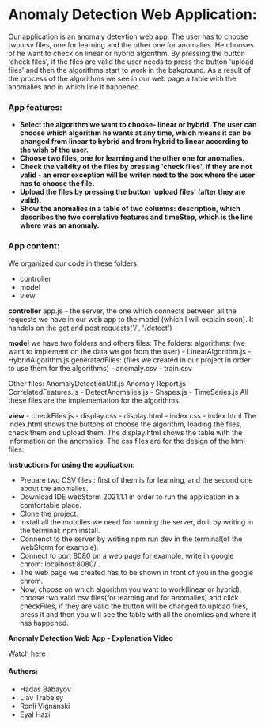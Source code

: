 # Anomaly Detection Web Application:

Our application is an anomaly detevtion web app. The user has to choose two csv files, one for learning and the other one for anomalies. He chooses of he want to check on linear or hybrid algorithm.
By pressing the button 'check files', if the files are valid the user needs to press the button 'upload files' and then the algorithms start to work in the bakground.
As a result of the process of the algorithms we see in our web page a table with the anomalies and in which line it happened.


### App features:
  - **Select the algorithm we want to choose- linear or hybrid. The user can choose which algorithm he wants at any time, which means it can be changed from linear to hybrid and from hybrid to linear according to the wish of the user.**
  - **Choose two files, one for learning and the other one for anomalies.**
  - **Check the validity of the files by pressing 'check files', if they are not valid - an error exception will be writen next to the box where the user has to choose the file.** 
  - **Upload the files by pressing the button 'upload files' (after they are valid).**
  - **Show the anomalies in a table of two columns: description, which describes the two correlative features and timeStep, which is the line where was an anomaly.**


### App content:
 We organized our code in these folders:
* controller
* model
* view

**controller** 
   app.js - the server, the one which connects between all the requests we have in our web app to the model (which I will explain soon).
   It handels on the get and post requests('/', '/detect')

**model** 
	we have two folders and others files:
	The folders:
	algorithms: (we want to implement on the data we got from the user) 
			- LinearAlgorithm.js
			- HybridAlgorithm.js
	generatedFiles: (files we created in our project in order to use them for the algorithms)
			- anomaly.csv
			- train.csv
	
Other files:
	 AnomalyDetectionUtil.js
	 Anomaly Report.js
	- CorrelatedFeatures.js
	- DetectAnomalies.js
	- Shapes.js
	- TimeSeries.js
	All these files are the implementation for the algorithms.
		
**view**
	- checkFiles.js
	- display.css
	- display.html
	- index.css
	- index.html
	The index.html shows the buttons of choose the algorithm, loading the files, check them and upload them.
	The display.html shows the table with the information on the anomalies.
	The css files are for the design of the html files.


**Instructions for using the application:**
- Prepare two CSV files : first of them is for learning, and the second one about the anomalies.
- Download IDE webStorm 2021.1.1 in order to run the application in a comfortable place.
- Clone the project.
- Install all the moudles we need for running the server, do it by writing in the terminal: npm install.
- Connenct to the server by writing npm run dev in the terminal(of the webStorm for example).
- Connect to port 8080 on a web page for example, write in google chrom: localhost:8080/ .
- The web page we created has to be shown in front of you in the google chrom.
- Now, choose on which algorithm you want to work(linear or hybrid), choose two valid csv files(for learning and for anomalies) and click checkFiles, if they are valid the button will be changed to upload files, press it and then you will see the table with all the anomlies and where it has happened.

**Anomaly Detection Web App - Explenation Video**

[Watch here](https://youtu.be/EkVAL1K9l5Q)

#### Authors:
* Hadas Babayov
* Liav Trabelsy
* Ronli Vignanski
* Eyal Hazi






